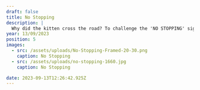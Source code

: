 ```yaml
---
draft: false
title: No Stopping
description: |
  Why did the kitten cross the road? To challenge the 'NO STOPPING' sign of course! **[SHOP NOW](https://shop.mmint.uk/products/no-stopping-framed-print)** 
year: 13/09/2023
position: 5
images:
  - src: /assets/uploads/No-Stopping-Framed-20-30.png
    caption: No Stopping
  - src: /assets/uploads/no-stopping-1660.jpg
    caption: No Stopping    

date: 2023-09-13T12:26:42.925Z
---
```

